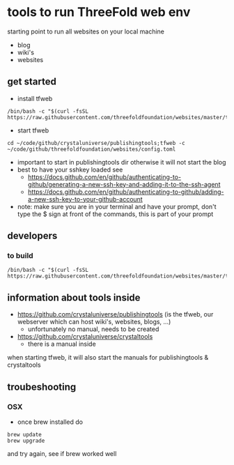 # tools to run ThreeFold web env

starting point to run all websites on your local machine

- blog
- wiki's
- websites

## get started
 - install tfweb
```
/bin/bash -c "$(curl -fsSL https://raw.githubusercontent.com/threefoldfoundation/websites/master/tools/install.sh)"
```
 - start tfweb 
 ```
cd ~/code/github/crystaluniverse/publishingtools;tfweb -c ~/code/github/threefoldfoundation/websites/config.toml

```
- important to start in publishingtools dir otherwise it will not start the blog
- best to have your sshkey loaded see
    - https://docs.github.com/en/github/authenticating-to-github/generating-a-new-ssh-key-and-adding-it-to-the-ssh-agent
    - https://docs.github.com/en/github/authenticating-to-github/adding-a-new-ssh-key-to-your-github-account
- note: make sure you are in your terminal and have your prompt, don't type the $ sign at front of the commands, this is part of your prompt



## developers

### to build

```
/bin/bash -c "$(curl -fsSL https://raw.githubusercontent.com/threefoldfoundation/websites/master/tools/build.sh)"
```

## information about tools inside

- https://github.com/crystaluniverse/publishingtools (is the tfweb, our webserver which can host wiki's, websites, blogs, ...)
   - unfortunately no manual, needs to be created
- https://github.com/crystaluniverse/crystaltools
   - there is a manual inside
   
when starting tfweb, it will also start the manuals for publishingtools & crystaltools

## troubeshooting

### OSX

- once brew installed do

```
brew update
brew upgrade
```

and try again, see if brew worked well



